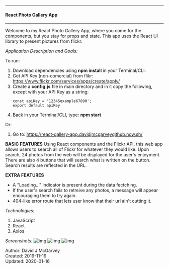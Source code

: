 --------------------------------------------
####      React Photo Gallery App      ####
--------------------------------------------

Welcome to my React Photo Gallery App, where you come for the components, but you stay for props and state. This app uses the React UI library to present pictures from flickr.

*Application Description and Goals:* 

To run: 
1. Download dependencies using **npm install** in your Terminal/CLI.
2. Get API Key (non-comercial) from flikr: https://www.flickr.com/services/apps/create/apply/
3. Create a **config.js** file in main directory and in it copy the following, except with your API Key as a string:
      ```
      const apiKey = '12345example67890';
      export default apiKey
      ```
4. Back in your Terminal/CLI, type: **npm start**

Or:
1. Go to: https://react-gallery-app.davidjmcgarveygithub.now.sh/


**BASIC FEATURES**
Using React components and the Flickr API, this web app allows users to search all of Flickr for whatever they would like. Upon search, 24 photos from the web will be displayed for the user's enjoyment. There are also 4 buttons that will search what is written on the button. Search results are reflected in the URL. 

  **EXTRA FEATURES**
- A "Loading..." indicator is present during the data fectching. 
- If the user's search fails to retreive any photos, a message will appear encouraging them to try again.
- 404-like error route that lets user know that their url ain't cutting it.  

*Technologies:*

1. JavaScript
2. React
3. Axios

*Screenshots:*
![img](https://user-images.githubusercontent.com/42125523/72557006-b8f9ac00-3854-11ea-8b18-5e3b8af292a4.png)
![img](https://user-images.githubusercontent.com/42125523/72557008-b8f9ac00-3854-11ea-87e9-a9fcb36f35a3.png)
![img](https://user-images.githubusercontent.com/42125523/72557010-b8f9ac00-3854-11ea-88fb-440a02385747.png)

Author: David J McGarvey  
Created: 2019-11-19  
Updated: 2020-01-16  
